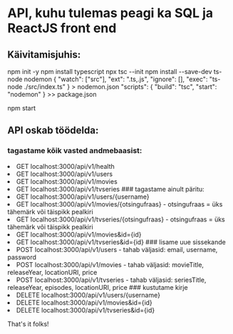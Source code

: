 # API, kuhu tulemas peagi ka SQL ja ReactJS front end

## Käivitamisjuhis:
npm init -y
npm install typescript
npx tsc --init
npm install --save-dev ts-node nodemon
{
  "watch": ["src"],
  "ext": ".ts,.js",
  "ignore": [],
  "exec": "ts-node ./src/index.ts"
} > nodemon.json
"scripts": {
    "build": "tsc",
    "start": "nodemon"
} >> package.json

npm start

## API oskab töödelda:
### tagastame kõik vasted andmebaasist:
<li>GET localhost:3000/api/v1/health
<li>GET localhost:3000/api/v1/users
<li>GET localhost:3000/api/v1/movies
<li>GET localhost:3000/api/v1/tvseries
### tagastame ainult päritu:
<li>GET localhost:3000/api/v1/users/{username}
<li>GET localhost:3000/api/v1/movies/{otsingufraas} - otsingufraas = üks tähemärk või täispikk pealkiri
<li>GET localhost:3000/api/v1/tvseries/{otsingufraas} - otsingufraas = üks tähemärk või täispikk pealkiri
<li>GET localhost:3000/api/v1/movies&id={id}
<li>GET localhost:3000/api/v1/tvseries&id={id}
### lisame uue sissekande
<li>POST localhost:3000/api/v1/users - tahab väljasid: email, username, password
<li>POST localhost:3000/api/v1/movies - tahab väljasid: movieTitle, releaseYear, locationURI, price
<li>POST localhost:3000/api/v1/tvseries - tahab väljasid: seriesTitle, releaseYear, episodes, locationURI, price
### kustutame kirje
<li>DELETE localhost:3000/api/v1/users/{username}
<li>DELETE localhost:3000/api/v1/movies&id={id}
<li>DELETE localhost:3000/api/v1/tvseries&id={id}

That's it folks!
